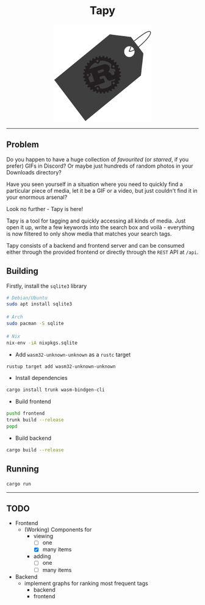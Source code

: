 <div align="center">
    <h1> Tapy </h1>
    <img src="./assets/logo.png" alt="logo" width="256" height="256">
</div>

---

## Problem

Do you happen to have a huge collection of *favourited* (or *starred*, if you prefer) GIFs in Discord? Or maybe just hundreds of random photos in your Downloads directory?

Have you seen yourself in a situation where you need to quickly find a particular piece of media, let it be a GIF or a video, but just couldn't find it in your enormous arsenal?

Look no further - Tapy is here!

Tapy is a tool for tagging and quickly accessing all kinds of media. Just open it up, write a few keywords into the search box and voilà - everything is now filtered to only show media that matches your search tags.

Tapy consists of a backend and frontend server and can be consumed either through the provided frontend or directly through the `REST` API at `/api`.

## Building

Firstly, install the `sqlite3` library

```bash
# Debian/Ubuntu
sudo apt install sqlite3

# Arch
sudo pacman -S sqlite

# Nix
nix-env -iA nixpkgs.sqlite
```

- Add `wasm32-unknown-unknown` as a `rustc` target

```bash
rustup target add wasm32-unknown-unknown
```

- Install dependencies

```bash
cargo install trunk wasm-bindgen-cli
```

- Build frontend

```bash
pushd frontend
trunk build --release
popd
```

- Build backend

```bash
cargo build --release
```

## Running

```bash
cargo run
```

---

## TODO

- Frontend
    - (Working) Components for
        - viewing
            - [ ] one
            - [x] many
            items
        - adding
            - [ ] one
            - [ ] many
            items
- Backend
    - implement graphs for ranking most frequent tags
        - backend
        - frontend
